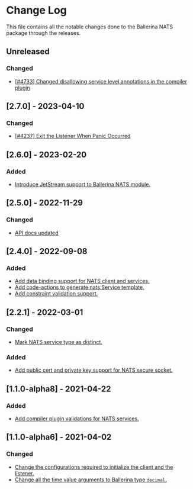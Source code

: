 # Change Log
This file contains all the notable changes done to the Ballerina NATS package through the releases.

## Unreleased

### Changed

- [[#4733] Changed disallowing service level annotations in the compiler plugin](https://github.com/ballerina-platform/ballerina-standard-library/issues/4733) 

## [2.7.0] - 2023-04-10

### Changed
- [[#4237] Exit the Listener When Panic Occurred](https://github.com/ballerina-platform/ballerina-standard-library/issues/4237)

## [2.6.0] - 2023-02-20

### Added
- [Introduce JetStream support to Ballerina NATS module.](https://github.com/ballerina-platform/ballerina-standard-library/issues/3550)

## [2.5.0] - 2022-11-29

### Changed
- [API docs updated](https://github.com/ballerina-platform/ballerina-standard-library/issues/3463)

## [2.4.0] - 2022-09-08

### Added
- [Add data binding support for NATS client and services.](https://github.com/ballerina-platform/ballerina-standard-library/issues/2781)
- [Add code-actions to generate nats:Service template.](https://github.com/ballerina-platform/ballerina-standard-library/issues/2687)
- [Add constraint validation support.](https://github.com/ballerina-platform/ballerina-standard-library/issues/3056)

## [2.2.1] - 2022-03-01

### Changed
- [Mark NATS service type as distinct.](https://github.com/ballerina-platform/ballerina-standard-library/issues/2398)

### Added
- [Add public cert and private key support for NATS secure socket.](https://github.com/ballerina-platform/ballerina-standard-library/issues/1468)

## [1.1.0-alpha8] - 2021-04-22

### Added

- [Add compiler plugin validations for NATS services.](https://github.com/ballerina-platform/ballerina-standard-library/issues/1036)

## [1.1.0-alpha6]  - 2021-04-02

### Changed
- [Change the configurations required to initialize the client and the listener.](https://github.com/ballerina-platform/module-ballerinax-nats/pull/120)
- [Change all the time value arguments to Ballerina type `decimal`.](https://github.com/ballerina-platform/module-ballerinax-nats/pull/120)
